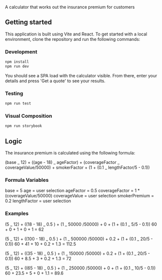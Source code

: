 A calculator that works out the insurance premium for customers

## Getting started

This application is built using Vite and React. To get started with a local environment, clone the repository and run the following commands:

### Development

```bash
npm install
npm run dev
```

You should see a SPA load with the calculator visible. From there, enter your details and press 'Get a quote' to see your results.

### Testing

```bash
npm run test
```

### Visual Composition

```bash
npm run storybook
```

## Logic

The insurance premium is calculated using the following formula:

(base _ 12) + ((age - 18) _ ageFactor) + (coverageFactor _ coverageValue/50000) + smokerFactor + (1 + (0.1 _ lengthFactor/5 - 0.1))

### Formula Variables

base = 5
age = user selection
ageFactor = 0.5
coverageFactor = 1 \* (coverageValue/50000)
coverageValue = user selection
smokerPremium = 0.2 <!-- if user is a smoker -->
lengthFactor = user selection

### Examples

<!-- Minimum example: Age 18, Coverage 50k, Smoker False, Length 5y -->

(5 _ 12) + ((18 - 18) _ 0.5 ) + (1 _ 50000 /50000) + 0 + (1 + (0.1 _ 5/5 - 0.1))
60 + 0 + 1 + 0 + 1 = 62

<!-- Maximum example: Age 100, Coverage 500k, Smoker True, Length 20y -->

(5 _ 12) + ((100 - 18) _ 0.5 ) + (1 _ 500000 /50000) + 0.2 + (1 + (0.1 _ 20/5 - 0.1))
60 + 41 + 10 + 0.2 + 1.3 = 112.5

<!-- Age 35, Coverage 150k, Smoker True, Length 20y -->

(5 _ 12) + ((35 - 18) _ 0.5 ) + (1 _ 150000 /50000) + 0.2 + (1 + (0.1 _ 20/5 - 0.1))
60 + 8.5 + 3 + 0.2 + 1.3 = 72

<!-- Age 65, Coverage 250k, Smoker False, Length 10y -->

(5 _ 12) + ((65 - 18) _ 0.5 ) + (1 _ 250000 /50000) + 0 + (1 + (0.1 _ 10/5 - 0.1))
60 + 23.5 + 5 + 0 + 1.1 = 89.6
